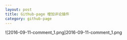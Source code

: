 ```yaml
---
layout: post
title: Github-page 增加评论插件
category: github-page
---
```


![2016-09-11-comment_1.png]2016-09-11-comment_1.png
